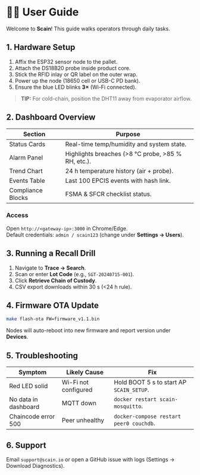 # 🧑‍🏭 User Guide

Welcome to **Scain**! This guide walks operators through daily tasks.

## 1. Hardware Setup

1. Affix the ESP32 sensor node to the pallet.
2. Attach the DS18B20 probe inside product core.
3. Stick the RFID inlay or QR label on the outer wrap.
4. Power up the node (18650 cell or USB-C PD bank).
5. Ensure the blue LED blinks **3×** (Wi-Fi connected).

> **TIP:** For cold-chain, position the DHT11 away from evaporator airflow.

## 2. Dashboard Overview

| Section | Purpose |
|---------|---------|
| Status Cards | Real-time temp/humidity and system state. |
| Alarm Panel | Highlights breaches (>8 °C probe, >85 % RH, etc.). |
| Trend Chart | 24 h temperature history (air + probe). |
| Events Table | Last 100 EPCIS events with hash link. |
| Compliance Blocks | FSMA & SFCR checklist status. |

### Access
Open `http://<gateway-ip>:3000` in Chrome/Edge.  
Default credentials: `admin / scain123` (change under **Settings → Users**).

## 3. Running a Recall Drill

1. Navigate to **Trace → Search**.
2. Scan or enter **Lot Code** (e.g., `SGT-20240715-001`).
3. Click **Retrieve Chain of Custody**.
4. CSV export downloads within 30 s (<24 h rule).

## 4. Firmware OTA Update

```bash
make flash-ota FW=firmware_v1.1.bin
```
Nodes will auto-reboot into new firmware and report version under **Devices**.

## 5. Troubleshooting

| Symptom | Likely Cause | Fix |
|---------|--------------|-----|
| Red LED solid | Wi-Fi not configured | Hold BOOT 5 s to start AP `SCAIN_SETUP`. |
| No data in dashboard | MQTT down | `docker restart scain-mosquitto`. |
| Chaincode error 500 | Peer unhealthy | `docker-compose restart peer0 couchdb`. |

## 6. Support

Email `support@scain.io` or open a GitHub issue with logs (Settings → Download Diagnostics). 